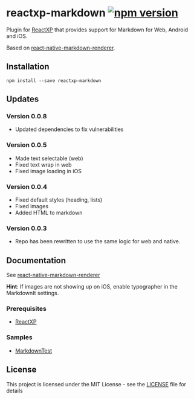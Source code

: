 # reactxp-markdown [![npm version](https://img.shields.io/npm/v/reactxp-markdown.svg?style=flat)](https://www.npmjs.com/package/reactxp-markdown)
Plugin for [ReactXP](https://microsoft.github.io/reactxp/) that provides support for Markdown for Web, Android and iOS.

Based on [react-native-markdown-renderer](https://github.com/mientjan/react-native-markdown-renderer).

## Installation
```
npm install --save reactxp-markdown
```

## Updates

### Version 0.0.8
* Updated dependencies to fix vulnerabilities

### Version 0.0.5
* Made text selectable (web)
* Fixed text wrap in web
* Fixed image loading in iOS

### Version 0.0.4
* Fixed default styles (heading, lists)
* Fixed images
* Added HTML to markdown

### Version 0.0.3
* Repo has been rewritten to use the same logic for web and native.

## Documentation

See [react-native-markdown-renderer](https://github.com/mientjan/react-native-markdown-renderer)

__Hint__: If images are not showing up on iOS, enable typographer in the MarkdownIt settings.

### Prerequisites
* [ReactXP](https://github.com/microsoft/reactxp/)

### Samples
* [MarkdownTest](https://github.com/Fulanko/reactxp-markdown/tree/master/samples/MarkdownTest)

## License
This project is licensed under the MIT License - see the [LICENSE](LICENSE) file for details
